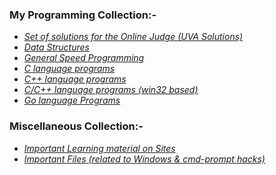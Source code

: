 <!--
**HypertextAssassin0273/HypertextAssassin0273** is a ✨ _special_ ✨ repository because its `README.md` (this file) appears on your GitHub profile.

Here are some ideas to get you started:

- 🔭 I’m currently working on ...
- 🌱 I’m currently learning ...
- 👯 I’m looking to collaborate on ...
- 🤔 I’m looking for help with ...
- 💬 Ask me about ...
- 📫 How to reach me: ...
- 😄 Pronouns: ...
- ⚡ Fun fact: ...
-->
### My Programming Collection:-
- [_Set of solutions for the Online Judge (UVA Solutions)_](https://github.com/HypertextAssassin0273/UVA-Solutions)
- [_Data Structures_](https://github.com/HypertextAssassin0273/Mike-Mirzayanov---DS-And-Algo-Implementation)
- [_General Speed Programming_](https://github.com/HypertextAssassin0273/Spectre)
- [_C language programs_](https://github.com/HypertextAssassin0273/Console_based_C-Programs)
- [_C++ language programs_](https://github.com/HypertextAssassin0273/Console_based_Cpp-Programs)
- [_C/C++ language programs (win32 based)_](https://github.com/HypertextAssassin0273/Win32_based_programs)
- [_Go language Programs_](https://github.com/HypertextAssassin0273/go-lang)
### Miscellaneous Collection:-
- [_Important Learning material on Sites_](https://github.com/HypertextAssassin0273/HypertextAssassin0273/tree/master/Important%20Sites)
- [_Important Files (related to Windows & cmd-prompt hacks)_](https://github.com/HypertextAssassin0273/Important_Files)
